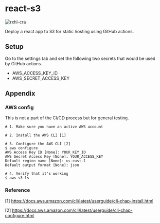 # react-s3

![rxhl-cra](https://github.com/rxhl/react-s3/workflows/rxhl-cra/badge.svg)

Deploy a react app to S3 for static hosting using GitHub actions.

## Setup

Go to the settings tab and set the following two secrets that would be used by GitHub actions.

- AWS_ACCESS_KEY_ID
- AWS_SECRET_ACCESS_KEY

## Appendix

### AWS config

This is not a part of the CI/CD process but for general testing.

```
# 1. Make sure you have an active AWS account

# 2. Install the AWS CLI [1]

# 3. Configure the AWS CLI [2]
$ aws configure
AWS Access Key ID [None]: YOUR_KEY_ID
AWS Secret Access Key [None]: YOUR_ACCESS_KEY
Default region name [None]: us-east-1
Default output format [None]: json

# 4. Verify that it's working
$ aws s3 ls
```

### Reference

[1] https://docs.aws.amazon.com/cli/latest/userguide/cli-chap-install.html

[2] https://docs.aws.amazon.com/cli/latest/userguide/cli-chap-configure.html
